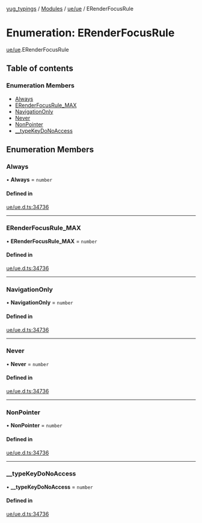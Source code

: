 [yug_typings](../README.md) / [Modules](../modules.md) / [ue/ue](../modules/ue_ue.md) / ERenderFocusRule

# Enumeration: ERenderFocusRule

[ue/ue](../modules/ue_ue.md).ERenderFocusRule

## Table of contents

### Enumeration Members

- [Always](ue_ue.ERenderFocusRule.md#always)
- [ERenderFocusRule\_MAX](ue_ue.ERenderFocusRule.md#erenderfocusrule_max)
- [NavigationOnly](ue_ue.ERenderFocusRule.md#navigationonly)
- [Never](ue_ue.ERenderFocusRule.md#never)
- [NonPointer](ue_ue.ERenderFocusRule.md#nonpointer)
- [\_\_typeKeyDoNoAccess](ue_ue.ERenderFocusRule.md#__typekeydonoaccess)

## Enumeration Members

### Always

• **Always** = `number`

#### Defined in

[ue/ue.d.ts:34736](https://github.com/YugMetaverse/yug_typings/blob/25cad34/ue/ue.d.ts#L34736)

___

### ERenderFocusRule\_MAX

• **ERenderFocusRule\_MAX** = `number`

#### Defined in

[ue/ue.d.ts:34736](https://github.com/YugMetaverse/yug_typings/blob/25cad34/ue/ue.d.ts#L34736)

___

### NavigationOnly

• **NavigationOnly** = `number`

#### Defined in

[ue/ue.d.ts:34736](https://github.com/YugMetaverse/yug_typings/blob/25cad34/ue/ue.d.ts#L34736)

___

### Never

• **Never** = `number`

#### Defined in

[ue/ue.d.ts:34736](https://github.com/YugMetaverse/yug_typings/blob/25cad34/ue/ue.d.ts#L34736)

___

### NonPointer

• **NonPointer** = `number`

#### Defined in

[ue/ue.d.ts:34736](https://github.com/YugMetaverse/yug_typings/blob/25cad34/ue/ue.d.ts#L34736)

___

### \_\_typeKeyDoNoAccess

• **\_\_typeKeyDoNoAccess** = `number`

#### Defined in

[ue/ue.d.ts:34736](https://github.com/YugMetaverse/yug_typings/blob/25cad34/ue/ue.d.ts#L34736)
